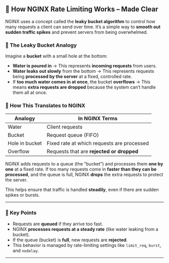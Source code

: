 ## 🚰 How NGINX Rate Limiting Works – Made Clear

NGINX uses a concept called the **leaky bucket algorithm** to control how many requests a client can send over time. It’s a simple way to **smooth out sudden traffic spikes** and prevent servers from being overwhelmed.

### 🔁 The Leaky Bucket Analogy

Imagine a **bucket** with a small hole at the bottom:

* **Water is poured in** → This represents **incoming requests** from users.
* **Water leaks out slowly** from the bottom → This represents requests being **processed by the server** at a fixed, controlled rate.
* If **too much water comes in at once**, the bucket **overflows** → This means **extra requests are dropped** because the system can’t handle them all at once.

### 🧠 How This Translates to NGINX

| Analogy        | In NGINX Terms                             |
| -------------- | ------------------------------------------ |
| Water          | Client requests                            |
| Bucket         | Request queue (FIFO)                       |
| Hole in bucket | Fixed rate at which requests are processed |
| Overflow       | Requests that are **rejected or dropped**  |

NGINX adds requests to a queue (the "bucket") and processes them **one by one** at a fixed rate. If too many requests come in **faster than they can be processed**, and the queue is full, NGINX **drops** the extra requests to protect the server.

This helps ensure that traffic is handled **steadily**, even if there are sudden spikes or bursts.

---

### 🔎 Key Points

* Requests are **queued** if they arrive too fast.
* NGINX **processes requests at a steady rate** (like water leaking from a bucket).
* If the queue (bucket) is **full**, new requests are **rejected**.
* This behavior is managed by rate-limiting settings like `limit_req`, `burst`, and `nodelay`.

---

